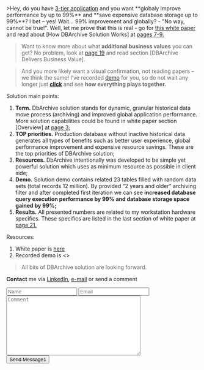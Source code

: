 <meta name="referrer" content="origin">
>Hey, do you have <a href="https://en.wikipedia.org/wiki/Multitier_architecture#Three-tier_architecture" target="_blank">3-tier application</a> and you want **globaly improve performance by up to 99%** and **save expensive database storage up to 99%**? I bet – yes! Wait... 99% improvement and globally? - "No way, cannot be true!". Well, let me prove that this is real - go for <a href="DbArchive.pdf" target="_blank">this white paper</a> and read about [How DBArchive Solution Works] at <a href="DbArchive.pdf" target="_blank">pages 7-9.</a>

>Want to know more about what **additional business values** you can get? No problem, look at <a href="DbArchive.pdf" target="_blank">page 19</a> and read section [DBArchive Delivers Business Value].

>And you more likely want a visual confirmation, not reading papers – we think the same! I’ve recorded <a href="DbArchive.pdf" target="_blank">demo</a> for you, so do not wait any longer just <a href="DbArchive.pdf" target="_blank">**click**</a> and see **how everything plays together.**

Solution main points:
1. **Term.** DbArchive solution stands for dynamic, granular historical data move process (archiving) and improved global application performance. More solution capabilities could be found in white paper section [Overview] at <a href="DbArchive.pdf" target="_blank">page 3</a>;
2. **TOP priorities.** Production database without inactive historical data generates all types of benefits such as better user experience, global performance improvement and expensive resource savings. These are the top priorities of DBArchive solution;
3. **Resources.** DbArchive intentionally was developed to be simple yet powerful solution which uses as minimum resource as possible in client side;
4. **Demo.** Solution demo contains related 23 tables filled with random data sets (total records 12 million). By provided “2 years and older” archiving filter and after completed first iteration we can see **increased database query execution performance by 99% and database storage space gained by 99%;**
5. **Results.** All presented numbers are related to my workstation hardware specifics. These specifics are listed in the last section of white paper at <a href="DbArchive.pdf" target="_blank">page 21.</a>

Resources:
1. White paper is <a href="DbArchive.pdf" target="_blank">here</a>
2. Recorded demo is <<here>>

> All bits of DBArchive solution are looking forward.

**Contact** me via <a href="https://www.linkedin.com/in/tomasmalukas" target="_blank">LinkedIn</a>, <a href="mailto:tomas.malukas.work@gmail.com?Subject=DBArchive" target="_top">e-mail</a> or send a comment
<form name="gform" id="gform" enctype="text/plain" action="https://docs.google.com/forms/d/e/1FAIpQLScejPiq9yLj1hyQjFAkQCLBaZhAE_lLcitoONIr5FO0Ib6j8g/formResponse" target="hidden_iframe" onsubmit="submitted=true;">
  <input type="text" name="entry.1175739595" id="entry.1175739595" placeholder="Name"> <input type="text" placeholder="Email" name="entry.2257992040" id="entry.2257992040">
  <br/>
  <textarea placeholder="Comment" name="entry.20742377" id="entry.20742377" cols="41" rows="10"></textarea>
  <br/>
  <input type="submit" value="Send Message1">
</form>

<iframe name="hidden_iframe" id="hidden_iframe" style="display:none;" onload="if(submitted) {}"></iframe>

